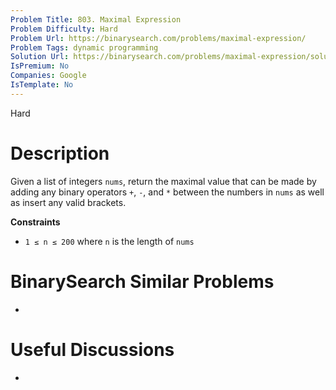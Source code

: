 ```yaml
---
Problem Title: 803. Maximal Expression
Problem Difficulty: Hard
Problem Url: https://binarysearch.com/problems/maximal-expression/
Problem Tags: dynamic programming
Solution Url: https://binarysearch.com/problems/maximal-expression/solutions/
IsPremium: No
Companies: Google
IsTemplate: No
---
```


<span style="color: ;">Hard</span>

# Description

Given a list of integers `nums`, return the maximal value that can be made by adding any binary operators `+`, `-`, and `*` between the numbers in `nums` as well as insert any valid brackets.

**Constraints**
- `1 ≤ n ≤ 200` where `n` is the length of `nums`

# BinarySearch Similar Problems

- []()

# Useful Discussions

- []()
